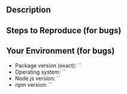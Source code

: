 ## Description

<!-- If describing a bug, tell us what happens instead of the expected behavior -->
<!-- If you're suggesting a change/improvement, tell us how it should work -->

## Steps to Reproduce (for bugs)

<!-- Provide a link to github repo that can reproduce the bug or provide the -->
<!-- exact set of steps to reproduce this bug. -->

## Your Environment (for bugs)

 * Package version (exact): ``
 * Operating system: ``
 * Node.js version: ``
 * npm version: ``
